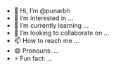 - 👋 Hi, I’m @punarbh
- 👀 I’m interested in ...
- 🌱 I’m currently learning ...
- 💞️ I’m looking to collaborate on ...
- 📫 How to reach me ...
- 😄 Pronouns: ...
- ⚡ Fun fact: ...

<!---
punarbh/punarbh is a ✨ special ✨ repository because its `README.md` (this file) appears on your GitHub profile.
You can click the Preview link to take a look at your changes.
--->
